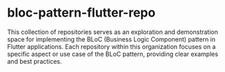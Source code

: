 # bloc-pattern-flutter-repo
 This collection of repositories serves as an exploration and demonstration space for implementing the BLoC (Business Logic Component) pattern in Flutter applications. Each repository within this organization focuses on a specific aspect or use case of the BLoC pattern, providing clear examples and best practices.
